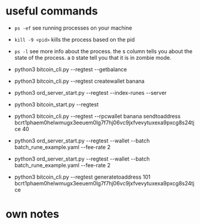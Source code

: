 # useful commands
- `ps -ef` see running processes on your machine
- `kill -9 <pid>` kills the process based on the pid
- `ps -l` see more info about the process.  the s column tells you about the state of the process.  a `D` state tell you that it is in zombie mode. 

- python3 bitcoin_cli.py --regtest --getbalance
- python3 bitcoin_cli.py --regtest createwallet banana
- python3 ord_server_start.py --regtest --index-runes --server
- python3 bitcoin_start.py --regtest
- python3 bitcoin_cli.py --regtest --rpcwallet banana sendtoaddress bcrt1phaem0helwmugx3eeuem0lg7f7hj06vc9jxfvevytuxexa9pxcg8s24tjce 40
- python3 ord_server_start.py --regtest --wallet --batch batch_rune_example.yaml --fee-rate 2
- python3 ord_server_start.py --regtest --wallet --batch batch_rune_example.yaml --fee-rate 2
- python3 bitcoin_cli.py --regtest generatetoaddress 101 bcrt1phaem0helwmugx3eeuem0lg7f7hj06vc9jxfvevytuxexa9pxcg8s24tjce

# own notes 